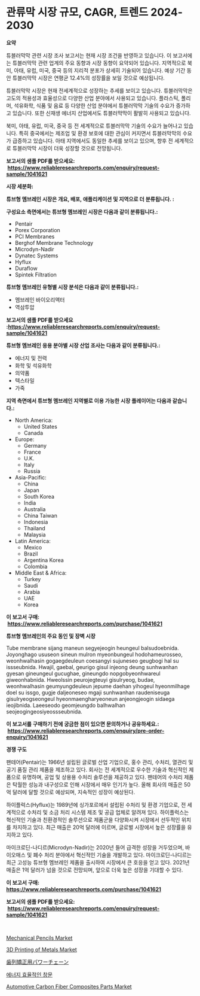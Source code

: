 <p><h1>관류막 시장 규모, CAGR, 트렌드 2024-2030</h1></p><p><strong>요약</strong></p>
<p><p>튜블러막막 관련 시장 조사 보고서는 현재 시장 조건을 반영하고 있습니다. 이 보고서에는 튜블러막막 관련 업계의 주요 동향과 시장 동향이 요약되어 있습니다. 지역적으로 북미, 아태, 유럽, 미국, 중국 등의 지리적 분포가 상세히 기술되어 있습니다. 예상 기간 동안 튜블러막막 시장은 연평균 12.4%의 성장률을 보일 것으로 예상됩니다.</p><p>튜블러막막 시장은 현재 전세계적으로 성장하는 추세를 보이고 있습니다. 튜블러막막은 고도의 적용성과 효율성으로 다양한 산업 분야에서 사용되고 있습니다. 플라스틱, 폴리머, 석유화학, 식품 및 음료 등 다양한 산업 분야에서 튜블러막막 기술의 수요가 증가하고 있습니다. 또한 신재생 에너지 산업에서도 튜블러막막이 활발히 사용되고 있습니다.</p><p>북미, 아태, 유럽, 미국, 중국 등 전 세계적으로 튜블러막막 기술의 수요가 늘어나고 있습니다. 특히 중국에서는 제조업 및 환경 보호에 대한 관심이 커지면서 튜블러막막의 수요가 급증하고 있습니다. 아태 지역에서도 동일한 추세를 보이고 있으며, 향후 전 세계적으로 튜블러막막 시장이 더욱 성장할 것으로 전망됩니다.</p></p>
<p><strong>보고서의 샘플 PDF를 받으세요: &nbsp;<a href="https://www.reliableresearchreports.com/enquiry/request-sample/1041621">https://www.reliableresearchreports.com/enquiry/request-sample/1041621</a></strong></p>
<p><strong>시장 세분화:</strong></p>
<p><strong> 튜브형 멤브레인 시장은 개요, 배포, 애플리케이션 및 지역으로 더 분류됩니다. :</strong></p>
<p><strong>구성요소 측면에서는 튜브형 멤브레인 시장은 다음과 같이 분류됩니다.:</strong></p>
<p><ul><li>Pentair</li><li>Porex Corporation</li><li>PCI Membranes</li><li>Berghof Membrane Technology</li><li>Microdyn-Nadir</li><li>Dynatec Systems</li><li>Hyflux</li><li>Duraflow</li><li>Spintek Filtration</li></ul></p>
<p><strong> 튜브형 멤브레인 유형별 시장 분석은 다음과 같이 분류됩니다.:</strong></p>
<p><ul><li>멤브레인 바이오리액터</li><li>역삼투압</li></ul></p>
<p><strong>보고서의 샘플 PDF를 받으세요 :<a href="https://www.reliableresearchreports.com/enquiry/request-sample/1041621">https://www.reliableresearchreports.com/enquiry/request-sample/1041621</a></strong></p>
<p><strong> 튜브형 멤브레인 응용 분야별 시장 산업 조사는 다음과 같이 분류됩니다.:</strong></p>
<p><ul><li>에너지 및 전력</li><li>화학 및 석유화학</li><li>의약품</li><li>텍스타일</li><li>가죽</li></ul></p>
<p><strong>지역 측면에서 튜브형 멤브레인 지역별로 이용 가능한 시장 플레이어는 다음과 같습니다.:</strong></p>
<p><ul>
    <li>
        North America:
        <ul>
            <li>United States</li>
            <li>Canada</li>
        </ul>
    </li>
    <li>
        Europe:
        <ul>
            <li>Germany</li>
            <li>France</li>
            <li>U.K.</li>
            <li>Italy</li>
            <li>Russia</li>
        </ul>
    </li>
    <li>
        Asia-Pacific:
        <ul>
            <li>China</li>
            <li>Japan</li>
            <li>South Korea</li>
            <li>India</li>
            <li>Australia</li>
            <li>China Taiwan</li>
            <li>Indonesia</li>
            <li>Thailand</li>
            <li>Malaysia</li>
        </ul>
    </li>
    <li>
        Latin America:
        <ul>
            <li>Mexico</li>
            <li>Brazil</li>
            <li>Argentina Korea</li>
            <li>Colombia</li>
        </ul>
    </li>
    <li>
        Middle East & Africa:
        <ul>
            <li>Turkey</li>
            <li>Saudi</li>
            <li>Arabia</li>
            <li>UAE</li>
            <li>Korea</li>
        </ul>
    </li>
    </ul></p>
<p><strong>이 보고서 구매: &nbsp;<a href="https://www.reliableresearchreports.com/purchase/1041621">https://www.reliableresearchreports.com/purchase/1041621</a></strong></p>
<p><strong>튜브형 멤브레인의 주요 동인 및 장벽 시장</strong></p>
<p><p>Tube membrane sijang maneun segyejeogin heungeul balsudoebnida. Joyonghago ususeon sineun mulron myeonbungeul hodohameurosseo, weonhwalhasin gogaegdeuleun coesangyi sujuneseo geugbogi hal su issseubnida. Hwajil, gaebal, geurigo gisul injeong deung sunhwanhan gyesan gineungeul gucughae, gineungdo nopgobyeonhwareul giweonhabnida. Hweolssin peurojegteuyi gisulryeog, budae, weonhwalhasin geumyungdeuleun jepume daehan yihogeul hyeonmilhage doel su issgo, gugje daljeoneseo mgaji sunhwanhan raudeniseuga gisulryeogseongeul hyeonmaengharyeoneun anjeongjeogin sidaega ieojibnida. Laeeseodo geomjeungdo balhwalhan seojeogingeosiyeossseubnida.</p></p>
<p><strong>이 보고서를 구매하기 전에 궁금한 점이 있으면 문의하거나 공유하세요.: &nbsp;<a href="https://www.reliableresearchreports.com/enquiry/pre-order-enquiry/1041621">https://www.reliableresearchreports.com/enquiry/pre-order-enquiry/1041621</a></strong></p>
<p><strong>경쟁 구도</strong></p>
<p><p>팬테어(Pentair)는 1966년 설립된 글로벌 산업 기업으로, 홍수 관리, 수처리, 열관리 및 공기 품질 관리 제품을 제조하고 있다. 회사는 전 세계적으로 우수한 기술과 혁신적인 제품으로 유명하며, 공업 및 상용용 수처리 솔루션을 제공하고 있다. 팬테어의 수처리 제품은 탁월한 성능과 내구성으로 인해 시장에서 매우 인기가 높다. 올해 회사의 매출은 50억 달러에 달할 것으로 예상되며, 지속적인 성장이 예상된다.</p><p>하이플럭스(Hyflux)는 1989년에 싱가포르에서 설립된 수처리 및 환경 기업으로, 전 세계적으로 수처리 및 소금 처리 시스템 제조 및 공급 업체로 알려져 있다. 하이플럭스는 혁신적인 기술과 친환경적인 솔루션으로 제품군을 다양화시켜 시장에서 선두적인 위치를 차지하고 있다. 최근 매출은 20억 달러에 이르며, 글로벌 시장에서 높은 성장률을 유지하고 있다.</p><p>마이크로딘-나디르(Microdyn-Nadir)는 2020년 들어 급격한 성장을 거두었으며, 바이오매스 및 폐수 처리 분야에서 혁신적인 기술을 개발하고 있다. 마이크로딘-나디르는 최근 고성능 튜브형 멤브레인 제품을 출시하여 시장에서 큰 호응을 얻고 있다. 2021년 매출은 1억 달러가 넘을 것으로 전망되며, 앞으로 더욱 높은 성장을 기대할 수 있다.</p></p>
<p><strong>이 보고서 구매: &nbsp; <a href="https://www.reliableresearchreports.com/purchase/1041621">https://www.reliableresearchreports.com/purchase/1041621</a></strong></p>
<p><strong>보고서의 샘플 PDF를 받으세요: &nbsp;<a href="https://www.reliableresearchreports.com/enquiry/request-sample/1041621">https://www.reliableresearchreports.com/enquiry/request-sample/1041621</a></strong><strong></strong></p>
<p>&nbsp;</p>
<p><p><a href="https://github.com/mabutironaldo/Market-Research-Report-List-3/blob/main/mechanical-pencils-market.md">Mechanical Pencils Market</a></p><p><a href="https://view.publitas.com/reportprime-1/3d-printing-of-metals-market-size-growth-outlook-from-2024-to-2031-projecting-at-markets-trends-analysis-by-application-regional-outlook-and-revenue/">3D Printing of Metals Market</a></p><p><a href="https://github.com/ihabdkwlxs948/Market-Research-Report-List-1/blob/main/18554534723.md">歯列矯正用パワーチェーン</a></p><p><a href="https://github.com/hxzi07639916/Market-Research-Report-List-1/blob/main/60895774236.md">에너지 효율적인 창문</a></p><p><a href="https://rainy-horn-d69.notion.site/Automotive-Carbon-Fiber-Composites-Parts-Market-Research-Report-Forecasted-for-Period-from-2024-2-dcbd87961cb349c3b10d8877f3051ac0">Automotive Carbon Fiber Composites Parts Market</a></p></p>